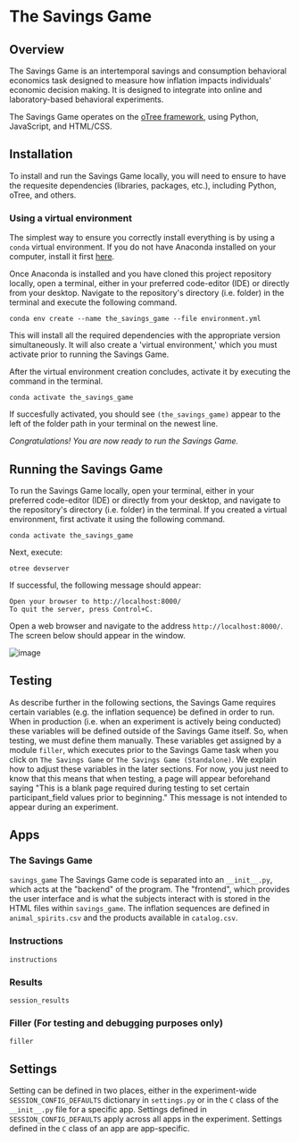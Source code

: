 # The Savings Game

## Overview
The Savings Game is an intertemporal savings and consumption behavioral economics task designed to measure how inflation impacts individuals' economic decision making. It is designed to integrate into online and laboratory-based behavioral experiments.

The Savings Game operates on the [oTree framework](https://www.otree.org/), using Python, JavaScript, and HTML/CSS.

## Installation
To install and run the Savings Game locally, you will need to ensure to have the requesite dependencies (libraries, packages, etc.), including Python, oTree, and others.
### Using a virtual environment
The simplest way to ensure you correctly install everything is by using a `conda` virtual environment. If you do not have Anaconda installed on your computer, install it first [here](https://www.anaconda.com/download).

Once Anaconda is installed and you have cloned this project repository locally, open a terminal, either in your preferred code-editor (IDE) or directly from your desktop. Navigate to the repository's directory (i.e. folder) in the terminal and execute the following command.
```
conda env create --name the_savings_game --file environment.yml
```
This will install all the required dependencies with the appropriate version simultaneously. It will also create a 'virtual environment,' which you must activate prior to running the Savings Game.

After the virtual environment creation concludes, activate it by executing the command in the terminal.
```
conda activate the_savings_game
```
If succesfully activated, you should see `(the_savings_game)` appear to the left of the folder path in your terminal on the newest line. 

*Congratulations! You are now ready to run the Savings Game.*

## Running the Savings Game
To run the Savings Game locally, open your terminal, either in your preferred code-editor (IDE) or directly from your desktop, and navigate to the repository's directory (i.e. folder) in the terminal. If you created a virtual environment, first activate it using the following command.
```
conda activate the_savings_game
```

Next, execute:
```
otree devserver
```
If successful, the following message should appear:
```
Open your browser to http://localhost:8000/
To quit the server, press Control+C.
```

Open a web browser and navigate to the address `http://localhost:8000/`. The screen below should appear in the window.

![image](https://github.com/le-nate/the_savings_game/assets/99023298/e927dcb3-d6be-4091-bd96-fe6dd7213cb2)

## Testing
As describe further in the following sections, the Savings Game requires certain variables (e.g. the inflation sequence) be defined in order to run. When in production (i.e. when an experiment is actively being conducted) these variables will be defined outside of the Savings Game itself. So, when testing, we must define them manually. These variables get assigned by a module `filler`, which executes prior to the Savings Game task when you click on `The Savings Game` or `The Savings Game (Standalone)`. We explain how to adjust these variables in the later sections. For now, you just need to know that this means that when testing, a page will appear beforehand saying "This is a blank page required during testing to set certain participant_field values prior to beginning." This message is not intended to appear during an experiment.

## Apps
### The Savings Game
`savings_game`
The Savings Game code is separated into an `__init__.py`, which acts at the "backend" of the program. The "frontend", which provides the user interface and is what the subjects interact with is stored in the HTML files within `savings_game`. The inflation sequences are defined in `animal_spirits.csv` and the products available in `catalog.csv`. 

### Instructions
`instructions`

### Results
`session_results`

### Filler (For testing and debugging purposes only)
`filler`

## Settings
Setting can be defined in two places, either in the experiment-wide `SESSION_CONFIG_DEFAULTS` dictionary in `settings.py` or in the `C` class of the `__init__.py` file for a specific app. Settings defined in `SESSION_CONFIG_DEFAULTS` apply across all apps in the experiment. Settings defined in the `C` class of an app are app-specific.

